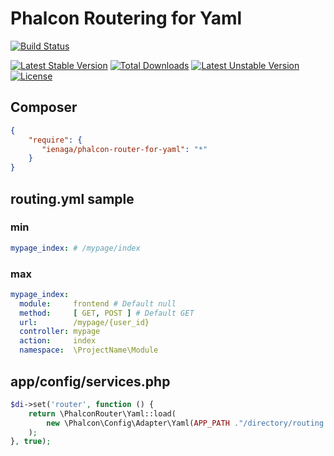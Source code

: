 # Phalcon Routering for Yaml


[![Build Status](https://travis-ci.org/ienaga/PhalconRouter.svg?branch=master)](https://travis-ci.org/ienaga/PhalconRouter)


[![Latest Stable Version](https://poser.pugx.org/ienaga/phalcon-router-for-yaml/v/stable)](https://packagist.org/packages/ienaga/phalcon-router-for-yaml) [![Total Downloads](https://poser.pugx.org/ienaga/phalcon-router-for-yaml/downloads)](https://packagist.org/packages/ienaga/phalcon-router-for-yaml) [![Latest Unstable Version](https://poser.pugx.org/ienaga/phalcon-router-for-yaml/v/unstable)](https://packagist.org/packages/ienaga/phalcon-router-for-yaml) [![License](https://poser.pugx.org/ienaga/phalcon-router-for-yaml/license)](https://packagist.org/packages/ienaga/phalcon-router-for-yaml)


## Composer

```json
{
    "require": {
       "ienaga/phalcon-router-for-yaml": "*"
    }
}
```


## routing.yml sample


### min

```yaml
mypage_index: # /mypage/index
```


### max

```yaml
mypage_index:
  module:     frontend # Default null
  method:     [ GET, POST ] # Default GET
  url:        /mypage/{user_id}
  controller: mypage
  action:     index
  namespace:  \ProjectName\Module
```


## app/config/services.php

```php
$di->set('router', function () {
    return \PhalconRouter\Yaml::load(
        new \Phalcon\Config\Adapter\Yaml(APP_PATH ."/directory/routing.yml")
    );
}, true);
```


